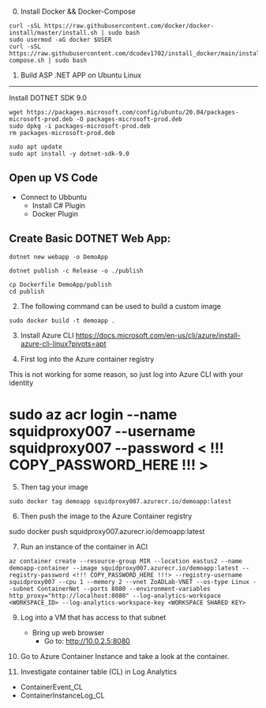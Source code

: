 0. Install Docker && Docker-Compose
```console
curl -sSL https://raw.githubusercontent.com/docker/docker-install/master/install.sh | sudo bash 
sudo usermod -aG docker $USER
curl -sSL https://raw.githubusercontent.com/dcodev1702/install_docker/main/install_docker-compose.sh | sudo bash
```

1. Build ASP .NET APP on Ubuntu Linux
-------------------------------------
Install DOTNET SDK 9.0
```console
wget https://packages.microsoft.com/config/ubuntu/20.04/packages-microsoft-prod.deb -O packages-microsoft-prod.deb
sudo dpkg -i packages-microsoft-prod.deb
rm packages-microsoft-prod.deb
```
```console
sudo apt update
sudo apt install -y dotnet-sdk-9.0
```
Open up VS Code
---------------
 - Connect to Ubbuntu
   - Install C# Plugin
   - Docker Plugin

Create Basic DOTNET Web App:
----------------------------
```console
dotnet new webapp -o DemoApp
```
```console
dotnet publish -c Release -o ./publish
```
```console
cp Dockerfile DemoApp/publish
cd publish
```

2. The following command can be used to build a custom image
```console
sudo docker build -t demoapp .
```
3. Install Azure CLI
https://docs.microsoft.com/en-us/cli/azure/install-azure-cli-linux?pivots=apt

4. First log into the Azure container registry

This is not working for some reason, so just log into Azure CLI with your identity
# sudo az acr login --name squidproxy007 --username squidproxy007 --password < !!! COPY_PASSWORD_HERE !!! >

5. Then tag your image
```console
sudo docker tag demoapp squidproxy007.azurecr.io/demoapp:latest
```
6. Then push the image to the Azure Container registry

sudo docker push squidproxy007.azurecr.io/demoapp:latest

7. Run an instance of the container in ACI
```console
az container create --resource-group MIR --location eastus2 --name demoapp-container --image squidproxy007.azurecr.io/demoapp:latest --registry-password <!!! COPY_PASSWORD_HERE !!!> --registry-username squidproxy007 --cpu 1 --memory 2 --vnet ZoADLab-VNET --os-type Linux --subnet ContainerNet --ports 8080 --environment-variables http_proxy="http://localhost:8080" --log-analytics-workspace <WORKSPACE_ID> --log-analytics-workspace-key <WORKSPACE SHARED KEY>
```

9. Log into a VM that has access to that subnet
   - Bring up web browser
     - Go to: http://10.0.2.5:8080

10. Go to Azure Container Instance and take a look at the container.

11. Investigate container table (CL) in Log Analytics
  - ContainerEvent_CL
  - ContainerInstanceLog_CL

